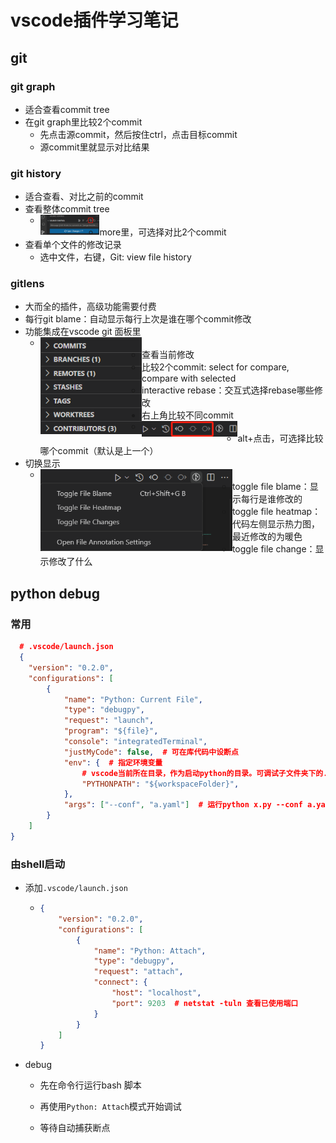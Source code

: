 # vscode插件学习笔记

## git

### git graph

- 适合查看commit tree
- 在git graph里比较2个commit
  - 先点击源commit，然后按住ctrl，点击目标commit
  - 源commit里就显示对比结果

### git history

- 适合查看、对比之前的commit
- 查看整体commit tree
  - <img title="" src="imgs/image-20240504151609379.png" alt="image-20240504151609379" style="zoom:20%;" align="left" width="474">
  - more里，可选择对比2个commit
- 查看单个文件的修改记录
  - 选中文件，右键，Git: view file history

### gitlens

- 大而全的插件，高级功能需要付费
- 每行git blame：自动显示每行上次是谁在哪个commit修改
- 功能集成在vscode git 面板里
  - <img src="imgs/image-20240504151841550.png" alt="image-20240504151841550" style="zoom:80%;" align="left"/>
  - 查看当前修改
  - 比较2个commit: select for compare, compare with selected
  - interactive rebase：交互式选择rebase哪些修改
- 右上角比较不同commit
  - <img src="imgs/image-20240504152059744.png" alt="image-20240504152059744" style="zoom:15%;" align="left"/>
  - alt+点击，可选择比较哪个commit（默认是上一个）
- 切换显示
  - <img src="imgs/image-20240504152218572.png" alt="image-20240504152218572" style="zoom:70%;" align="left"/>
  - toggle file blame：显示每行是谁修改的
  - toggle file heatmap：代码左侧显示热力图，最近修改的为暖色
  - toggle file change：显示修改了什么

## python debug

### 常用

```json
  # .vscode/launch.json
  {
    "version": "0.2.0",
    "configurations": [
        {
            "name": "Python: Current File",
            "type": "debugpy",
            "request": "launch",
            "program": "${file}",
            "console": "integratedTerminal",
            "justMyCode": false,  # 可在库代码中设断点
            "env": {  # 指定环境变量
                # vscode当前所在目录，作为启动python的目录。可调试子文件夹下的.py
                "PYTHONPATH": "${workspaceFolder}",
            },
            "args": ["--conf", "a.yaml"]  # 运行python x.py --conf a.yaml
        }
    ]
}
```

### 由shell启动

- 添加`.vscode/launch.json`
  
  - ```json
    {
        "version": "0.2.0",
        "configurations": [
            {
                "name": "Python: Attach",
                "type": "debugpy",
                "request": "attach",
                "connect": {
                    "host": "localhost",
                    "port": 9203  # netstat -tuln 查看已使用端口
                }
            }
        ]
    }
    ```

- debug
  
  - 先在命令行运行bash 脚本
  
  - 再使用`Python: Attach`模式开始调试
  
  - 等待自动捕获断点
